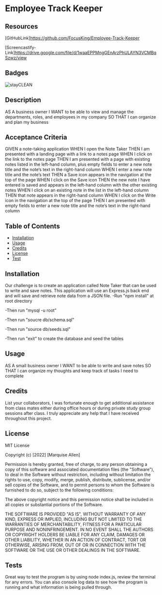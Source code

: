 # Employee Track Keeper

## Resources 
[GitHubLink]https://github.com/FocusKing/Employee-Track-Keeper

[Screencastify-Link]https://drive.google.com/file/d/1waaEPPMngGEnArzPhULAYN3VCMBqSzwz/view
## Badges
![stayCLEAN](https://img.shields.io/badge/stay-CLEAN-blue)

## Description
AS A business owner
I WANT to be able to view and manage the departments, roles, and employees in my company
SO THAT I can organize and plan my business

## Acceptance Criteria
GIVEN a note-taking application
WHEN I open the Note Taker
THEN I am presented with a landing page with a link to a notes page
WHEN I click on the link to the notes page
THEN I am presented with a page with existing notes listed in the left-hand column, plus empty fields to enter a new note title and the note’s text in the right-hand column
WHEN I enter a new note title and the note’s text
THEN a Save icon appears in the navigation at the top of the page
WHEN I click on the Save icon
THEN the new note I have entered is saved and appears in the left-hand column with the other existing notes
WHEN I click on an existing note in the list in the left-hand column
THEN that note appears in the right-hand column
WHEN I click on the Write icon in the navigation at the top of the page
THEN I am presented with empty fields to enter a new note title and the note’s text in the right-hand column
## Table of Contents 

- [Installation](#installation)
- [Usage](#usage)
- [Credits](#credits)
- [License](#license)
- [Test](#tests)

## Installation
Our challenge is to create an application called Note Taker that can be used to write and save notes. This application will use an Express.js back end and will save and retrieve note data from a JSON file. 
-Run "npm install" at root directory

-Then run "mysql -u root"

-Then run "soucre db/schema.sql"

-Then run "source db/seeds.sql"

-Then run "exit" to create the database and seed the tables

## Usage
AS A small business owner
I WANT to be able to write and save notes
SO THAT I can organize my thoughts and keep track of tasks I need to complete

## Credits
List your collaborators, I was fortunate enough to get additional assistance from class mates either during office hours or during private study group sessions after class. I truly appreciate any help that I have received throughout this project.




## License
MIT License

Copyright (c) [2022] [Marquise Allen]

Permission is hereby granted, free of charge, to any person obtaining a copy
of this software and associated documentation files (the "Software"), to deal
in the Software without restriction, including without limitation the rights
to use, copy, modify, merge, publish, distribute, sublicense, and/or sell
copies of the Software, and to permit persons to whom the Software is
furnished to do so, subject to the following conditions:

The above copyright notice and this permission notice shall be included in all
copies or substantial portions of the Software.

THE SOFTWARE IS PROVIDED "AS IS", WITHOUT WARRANTY OF ANY KIND, EXPRESS OR
IMPLIED, INCLUDING BUT NOT LIMITED TO THE WARRANTIES OF MERCHANTABILITY,
FITNESS FOR A PARTICULAR PURPOSE AND NONINFRINGEMENT. IN NO EVENT SHALL THE
AUTHORS OR COPYRIGHT HOLDERS BE LIABLE FOR ANY CLAIM, DAMAGES OR OTHER
LIABILITY, WHETHER IN AN ACTION OF CONTRACT, TORT OR OTHERWISE, ARISING FROM,
OUT OF OR IN CONNECTION WITH THE SOFTWARE OR THE USE OR OTHER DEALINGS IN THE
SOFTWARE.

## Tests
Great way to test the program is by using node index.js, review the terminal for any errors. You can also console log data to see how the program is running and what information is being pulled through. 
